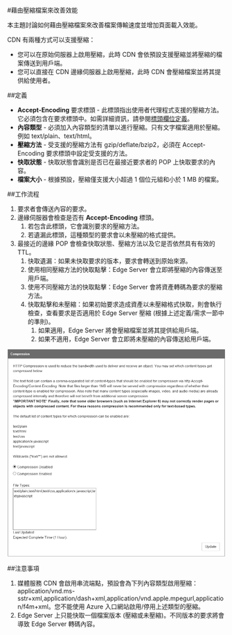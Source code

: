 <properties 
	pageTitle="CDN - 藉由壓縮檔案來改善效能" 
	description="您可以藉由壓縮檔案來改善檔案傳輸速度並增加頁面載入效能。" 
	services="cdn" 
	documentationCenter=".NET" 
	authors="juliako" 
	manager="dwrede" 
	editor=""/>

<tags 
	ms.service="cdn" 
	ms.workload="tbd" 
	ms.tgt_pltfrm="na" 
	ms.devlang="na" 
	ms.topic="article" 
	ms.date="08/10/2015" 
	ms.author="juliako"/>

#藉由壓縮檔案來改善效能

本主題討論如何藉由壓縮檔案來改善檔案傳輸速度並增加頁面載入效能。

CDN 有兩種方式可以支援壓縮：

- 您可以在原始伺服器上啟用壓縮，此時 CDN 會依預設支援壓縮並將壓縮的檔案傳送到用戶端。 
- 您可以直接在 CDN 邊緣伺服器上啟用壓縮，此時 CDN 會壓縮檔案並將其提供給使用者。

##定義

- **Accept-Encoding** 要求標頭 - 此標頭指出使用者代理程式支援的壓縮方法。它必須包含在要求標頭中。如需詳細資訊，請參閱[標頭欄位定義](http://www.w3.org/Protocols/rfc2616/rfc2616-sec14.html)。
- **內容類型** - 必須加入內容類型的清單以進行壓縮。只有文字檔案適用於壓縮。例如 text/plain、text/html。
- **壓縮方法** - 受支援的壓縮方法有 gzip/deflate/bzip2，必須在 Accept-Encoding 要求標頭中設定受支援的方法。 
- **快取狀態** - 快取狀態會識別是否已在最接近要求者的 POP 上快取要求的內容。  
- **檔案大小** - 根據預設，壓縮僅支援大小超過 1 個位元組和小於 1 MB 的檔案。  

##工作流程

1. 要求者會傳送內容的要求。
2. 邊緣伺服器會檢查是否有 **Accept-Encoding** 標頭。
	1. 若包含此標頭，它會識別要求的壓縮方法。
	1. 若遺漏此標頭，這種類型的要求會以未壓縮的格式提供。
3.	最接近的邊緣 POP 會檢查快取狀態、壓縮方法以及它是否依然具有有效的 TTL。
	1.	快取遺漏：如果未快取要求的版本，要求會轉送到原始來源。
	2.	使用相同壓縮方法的快取點擊：Edge Server 會立即將壓縮的內容傳送至用戶端。
	3.	使用不同壓縮方法的快取點擊：Edge Server 會將資產轉碼為要求的壓縮方法。 
	4.	快取點擊和未壓縮：如果初始要求造成資產以未壓縮格式快取，則會執行檢查，查看要求是否適用於 Edge Server 壓縮 (根據上述定義/需求一節中的準則)。
		1.	如果適用，Edge Server 將會壓縮檔案並將其提供給用戶端。
		2.	如果不適用，Edge Server 會立即將未壓縮的內容傳送給用戶端。 

![檔案壓縮](./media/cdn-file-compression/cdn-compress-files.png)

##注意事項 

1. 媒體服務 CDN 會啟用串流端點，預設會為下列內容類型啟用壓縮：application/vnd.ms-sstr+xml,application/dash+xml,application/vnd.apple.mpegurl,application/f4m+xml。您不能使用 Azure 入口網站啟用/停用上述類型的壓縮。  
2. Edge Server 上只能快取一個檔案版本 (壓縮或未壓縮)。不同版本的要求將會導致 Edge Server 轉碼內容。  

<!---HONumber=August15_HO7-->